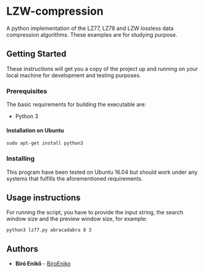 # LZW-compression
A python implementation of the LZ77, LZ78 and LZW lossless data compression algorithms.
These examples are for studying purpose.

## Getting Started

These instructions will get you a copy of the project up and running on your local machine for development and testing purposes.

### Prerequisites

The basic requirements for building the executable are:

* Python 3

#### Installation on Ubuntu

```
sudo apt-get install python3
```

### Installing

This program have been tested on Ubuntu 16.04 but should work under any systems that fulfills the aforementioned requirements.

## Usage instructions

For running the script, you have to provide the input string, the search window size and the preview window size, for example:
```
python3 lz77.py abracadabra 8 3
```

## Authors

* **Biró Enikő** - [BiroEniko](https://github.com/biroeniko)
